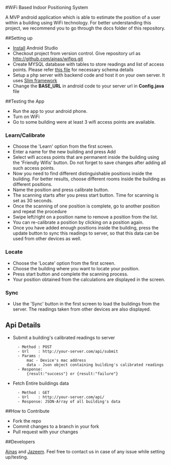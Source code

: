 #WiFi Based Indoor Positioning System

A MVP android application which is able to estimate the position of a user within a building using WiFi technology. For better understanding this project, we recommend you to go through the docs folder of this repository.

##Setting up

* [Install](http://example.com/) Android Studio
* Checkout project from version control. Give repository url as
 http://github.com/ajnas/wifips.git
* Create MYSQL database with tables to store readings and list of access points. Please refer  [this file](backend/schema.txt) for necessary schema details
* Setup a php server with backend code and host it on your own server. It uses [Slim framework](https://www.slimframework.com/) 
* Change the **BASE_URL** in android code to your server url in **Config.java** file

##Testing the App

* Run the app to your android phone.
* Turn on WiFi
* Go to some building were at least 3 wifi access points are available.

### Learn/Calibrate
* Choose the 'Learn' option from the first screen.
* Enter a name for the new building and press Add
* Select wifi access points that are permanent inside the building using the 'Friendly Wifis' button. Do not forget to save changes after adding all such access points.
* Now you need to find different distinguishable positions inside the building. For better results, choose different rooms inside the building as different positions.
* Name the position and press calibrate button.
* The scanning starts after you press start button. Time for scanning is set as 30 seconds.
* Once the scanning of one position is complete, go to another position and repeat the procedure
* Swipe left/right on a position name to remove a position from the list.
* You can re-calibrate a position by clicking on a position again.
* Once you have added enough positions inside the building, press the update button to sync this readings to server, so that this data can be used from other devices as well.

### Locate
* Choose the 'Locate' option from the first screen.
* Choose the building where you want to locate your position.
* Press start button and complete the scanning process.
* Your position obtained from the calculations are displayed in the screen.

### Sync
* Use the 'Sync' button in the first screen to load the buildings from the server.		  The readings taken from other devices are also displayed. 

## Api Details

* Submit a building's calibrated readings to server

		- Method : POST
		- Url 	 : http://your-server.com/api/submit
		- Params : 
			mac - Device's mac address
			data - Json object containing building's calibrated readings
		- Response:
			{result:"success"} or {result:"failure"}

* Fetch Entire buildings data

		- Method : GET
		- Url 	 : http://your-server.com/api/
		- Response: JSON-Array of all building's data


##How to Contribute
* Fork the repo
* Commit changes to a branch in your fork
* Pull request with your changes

##Developers

[Ajnas](https://github.com/ajnas) and [Jazeem](https://github.com/jazeem). Feel free to contact us in case of any issue while setting up/testing. 
